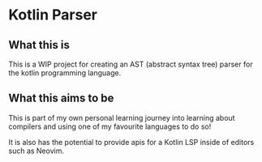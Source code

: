 
# Kotlin Parser

## What this is 

This is a WIP project for creating an AST (abstract syntax tree) parser for the kotlin programming language. 

## What this aims to be

This is part of my own personal learning journey into learning about compilers and using one of my favourite languages to do so! 

It is also has the potential to provide apis for a Kotlin LSP inside of editors such as Neovim. 

